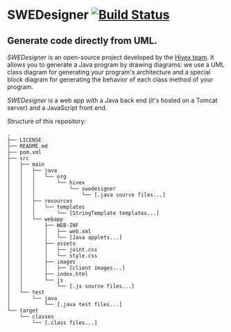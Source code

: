 # SWEDesigner [![Build Status](https://travis-ci.org/hivex-unipd/swedesigner.svg?branch=master)](https://travis-ci.org/hivex-unipd/swedesigner)
## Generate code directly from UML.

_SWEDesigner_ is an open-source project developed by the [Hivex team](hivex-unipd.github.io). It allows you to generate a Java program by drawing diagrams: we use a UML class diagram for generating your program's architecture and a special block diagram for generating the behavior of each class method of your program.

_SWEDesigner_ is a web app with a Java back end (it's hosted on a Tomcat server) and a JavaScript front end.

Structure of this repository:

    .
    ├── LICENSE
    ├── README.md
    ├── pom.xml
    ├── src
    │   ├── main
    │   │   ├── java
    │   │   │   └── org
    │   │   │       └── hivex
    │   │   │           └── swedesigner
    │   │   │               └── [.java source files...]
    │   │   ├── resources
    │   │   │   └── templates
    │   │   │       └── [StringTemplate templates...]
    │   │   └── webapp
    │   │       ├── WEB-INF
    │   │       │   ├── web.xml
    │   │       │   └── [Java applets...]
    │   │       ├── assets
    │   │       │   ├── joint.css
    │   │       │   └── style.css
    │   │       ├── images
    │   │       │   ├── [client images...]
    │   │       ├── index.html
    │   │       └── js
    │   │           └── [.js source files...]
    │   └── test
    │       └── java
    │           └── [.java test files...]
    └── target
        └── classes
            └── [.class files...]
